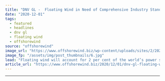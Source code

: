 ```yaml
---
title: "DNV GL -  Floating Wind in Need of Comprehensive Industry Standards"
date: "2020-12-01"
tags: 
  - featured
  - headlines
  - dnv gl
  - floating wind
  - offshorewind
source: "offshorewind"
image_url: "https://www.offshorewind.biz/wp-content/uploads/sites/2/2020/12/Global-Offshore_illustration.jpg"
image_fp: "/assets/img/post_thumbnails/6.jpg"
lead: "Floating wind will account for 2 per cent of the world’s power supply by"
article_url: "https://www.offshorewind.biz/2020/12/01/dnv-gl-floating-wind-in-need-of-comprehensive-industry-standards/"
---
```


---
